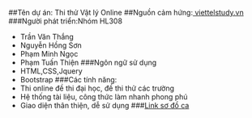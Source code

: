 ##Tên dự án: Thi thử Vật lý Online
##Nguồn cảm hứng:[ viettelstudy.vn](http://viettelstudy.vn/baithi.aspx?uc=6&id_thi=11&id_mon=37&id_loai_bt=5)
###Người phát triển:Nhóm HL308
- Trần Văn Thắng
- Nguyễn Hồng Sơn
- Phạm Minh Ngọc
- Phạm Tuấn Thiện
###Ngôn ngữ sử dụng
- HTML,CSS,Jquery
- Bootstrap
###Các tính năng:
- Thi online đề thi đại học, đề thi thử các trường
- Hệ thống tài liệu, công thức làm nhanh phong phú
- Giao diện thân thiện, dễ sử dụng
###[Link sơ đồ ca](http://i.imgur.com/r2c9hX9.jpg)
